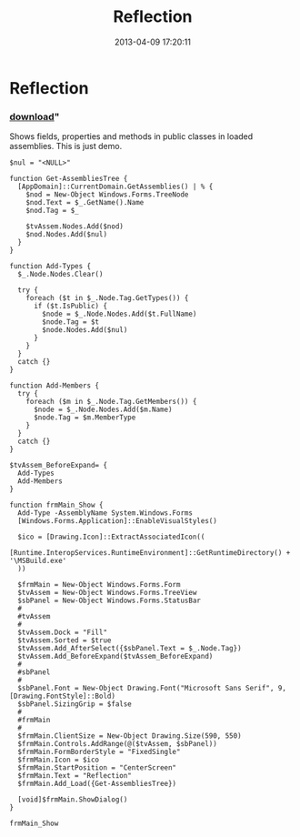 ﻿---
pid:            4094
parent:         0
children:       
poster:         greg zakharov
title:          Reflection
date:           2013-04-09 17:20:11
format:         posh
---

# Reflection

### [download](4094.ps1)"

Shows fields, properties and methods in public classes in loaded assemblies. This is just demo.

```posh
$nul = "<NULL>"

function Get-AssembliesTree {
  [AppDomain]::CurrentDomain.GetAssemblies() | % {
    $nod = New-Object Windows.Forms.TreeNode
    $nod.Text = $_.GetName().Name
    $nod.Tag = $_

    $tvAssem.Nodes.Add($nod)
    $nod.Nodes.Add($nul)
  }
}

function Add-Types {
  $_.Node.Nodes.Clear()

  try {
    foreach ($t in $_.Node.Tag.GetTypes()) {
      if ($t.IsPublic) {
        $node = $_.Node.Nodes.Add($t.FullName)
        $node.Tag = $t
        $node.Nodes.Add($nul)
      }
    }
  }
  catch {}
}

function Add-Members {
  try {
    foreach ($m in $_.Node.Tag.GetMembers()) {
      $node = $_.Node.Nodes.Add($m.Name)
      $node.Tag = $m.MemberType
    }
  }
  catch {}
}

$tvAssem_BeforeExpand= {
  Add-Types
  Add-Members
}

function frmMain_Show {
  Add-Type -AssemblyName System.Windows.Forms
  [Windows.Forms.Application]::EnableVisualStyles()

  $ico = [Drawing.Icon]::ExtractAssociatedIcon((
    [Runtime.InteropServices.RuntimeEnvironment]::GetRuntimeDirectory() + '\MSBuild.exe'
  ))

  $frmMain = New-Object Windows.Forms.Form
  $tvAssem = New-Object Windows.Forms.TreeView
  $sbPanel = New-Object Windows.Forms.StatusBar
  #
  #tvAssem
  #
  $tvAssem.Dock = "Fill"
  $tvAssem.Sorted = $true
  $tvAssem.Add_AfterSelect({$sbPanel.Text = $_.Node.Tag})
  $tvAssem.Add_BeforeExpand($tvAssem_BeforeExpand)
  #
  #sbPanel
  #
  $sbPanel.Font = New-Object Drawing.Font("Microsoft Sans Serif", 9, [Drawing.FontStyle]::Bold)
  $sbPanel.SizingGrip = $false
  #
  #frmMain
  #
  $frmMain.ClientSize = New-Object Drawing.Size(590, 550)
  $frmMain.Controls.AddRange(@($tvAssem, $sbPanel))
  $frmMain.FormBorderStyle = "FixedSingle"
  $frmMain.Icon = $ico
  $frmMain.StartPosition = "CenterScreen"
  $frmMain.Text = "Reflection"
  $frmMain.Add_Load({Get-AssembliesTree})

  [void]$frmMain.ShowDialog()
}

frmMain_Show
```

